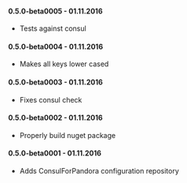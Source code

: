 #### 0.5.0-beta0005 - 01.11.2016
* Tests against consul

#### 0.5.0-beta0004 - 01.11.2016
* Makes all keys lower cased

#### 0.5.0-beta0003 - 01.11.2016
* Fixes consul check

#### 0.5.0-beta0002 - 01.11.2016
* Properly build nuget package

#### 0.5.0-beta0001 - 01.11.2016
* Adds ConsulForPandora configuration repository
